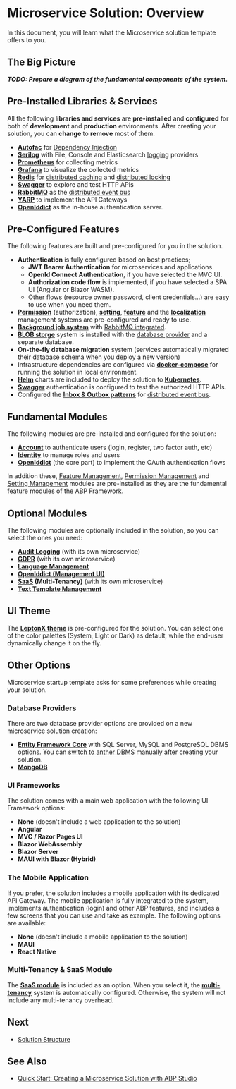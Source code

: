 # Microservice Solution: Overview

In this document, you will learn what the Microservice solution template offers to you.

## The Big Picture

***TODO: Prepare a diagram of the fundamental components of the system.***

## Pre-Installed Libraries & Services

All the following **libraries and services** are **pre-installed** and **configured** for both of **development** and **production** environments. After creating your solution, you can **change** to **remove** most of them.

* **[Autofac](https://autofac.org/)** for [Dependency Injection](https://docs.abp.io/en/abp/latest/Dependency-Injection)
* **[Serilog](https://serilog.net/)** with File, Console and Elasticsearch [logging](https://docs.abp.io/en/abp/latest/Logging) providers
* **[Prometheus](https://prometheus.io/)** for collecting metrics
* **[Grafana](https://grafana.com/)** to visualize the collected metrics
* **[Redis](https://redis.io/)** for [distributed caching](https://docs.abp.io/en/abp/latest/Caching) and [distributed locking](https://docs.abp.io/en/abp/latest/Distributed-Locking)
* **[Swagger](https://swagger.io/)** to explore and test HTTP APIs
* **[RabbitMQ](https://www.rabbitmq.com/)** as the [distributed event bus](https://docs.abp.io/en/abp/latest/Distributed-Event-Bus)
* **[YARP](https://microsoft.github.io/reverse-proxy/)** to implement the API Gateways
* **[OpenIddict](https://github.com/openiddict/openiddict-core)** as the in-house authentication server.

## Pre-Configured Features

The following features are built and pre-configured for you in the solution.

* **Authentication** is fully configured based on best practices;
  * **JWT Bearer Authentication** for microservices and applications.
  * **OpenId Connect Authentication**, if you have selected the MVC UI.
  * **Authorization code flow** is implemented, if you have selected a SPA UI (Angular or Blazor WASM).
  * Other flows (resource owner password, client credentials...) are easy to use when you need them.
* **[Permission](https://docs.abp.io/en/abp/latest/Authorization)** (authorization), **[setting](https://docs.abp.io/en/abp/latest/Settings)**, **[feature](https://docs.abp.io/en/abp/latest/Features)** and the **[localization](https://docs.abp.io/en/abp/latest/Localization)** management systems are pre-configured and ready to use.
* **[Background job system](https://docs.abp.io/en/abp/latest/Background-Jobs)** with [RabbitMQ integrated](https://docs.abp.io/en/abp/latest/Background-Jobs-RabbitMq).
* **[BLOB storge](https://docs.abp.io/en/abp/latest/Blob-Storing)** system is installed with the [database provider](https://docs.abp.io/en/abp/latest/Blob-Storing-Database) and a separate database.
* **On-the-fly database migration** system (services automatically migrated their database schema when you deploy a new version)
* Infrastructure dependencies are configured via **[docker-compose](https://docs.docker.com/compose/)** for running the solution in local environment.
* **[Helm](https://helm.sh/)** charts are included to deploy the solution to **[Kubernetes](https://kubernetes.io/)**.
* **[Swagger](https://swagger.io/)** authentication is configured to test the authorized HTTP APIs.
* Configured the **[Inbox & Outbox patterns](https://docs.abp.io/en/abp/latest/Distributed-Event-Bus#outbox-inbox-for-transactional-events)** for [distributed event bus](https://docs.abp.io/en/abp/latest/Distributed-Event-Bus).

## Fundamental Modules

The following modules are pre-installed and configured for the solution:

* **[Account](../../modules/account.md)** to authenticate users (login, register, two factor auth, etc)
* **[Identity](../../modules/identity.md)** to manage roles and users
* **[OpenIddict](https://docs.abp.io/en/abp/latest/Modules/OpenIddict)** (the core part) to implement the OAuth authentication flows

In addition these, [Feature Management](https://docs.abp.io/en/abp/latest/Modules/Feature-Management), [Permission Management](https://docs.abp.io/en/abp/latest/Modules/Permission-Management) and [Setting Management](https://docs.abp.io/en/abp/latest/Modules/Setting-Management) modules are pre-installed as they are the fundamental feature modules of the ABP Framework.

## Optional Modules

The following modules are optionally included in the solution, so you can select the ones you need:

* **[Audit Logging](../../modules/audit-logging.md)** (with its own microservice)
* **[GDPR](../../modules/gdpr.md)** (with its own microservice)
* **[Language Management](../../modules/language-management.md)**
* **[OpenIddict (Management UI)](../../modules/openiddict.md)**
* **[SaaS](../../modules/saas.md) (Multi-Tenancy)** (with its own microservice)
* **[Text Template Management](../../modules/text-template-management.md)**

## UI Theme

The **[LeptonX theme](https://leptontheme.com/)** is pre-configured for the solution. You can select one of the color palettes (System, Light or Dark) as default, while the end-user dynamically change it on the fly.

## Other Options

Microservice startup template asks for some preferences while creating your solution.

### Database Providers

There are two database provider options are provided on a new microservice solution creation:

* **[Entity Framework Core](https://docs.abp.io/en/abp/latest/Entity-Framework-Core)** with SQL Server, MySQL and PostgreSQL DBMS options. You can [switch to anther DBMS](https://docs.abp.io/en/abp/latest/Entity-Framework-Core-Other-DBMS) manually after creating your solution.
* **[MongoDB](https://docs.abp.io/en/abp/latest/MongoDB)**

### UI Frameworks

The solution comes with a main web application with the following UI Framework options:

* **None** (doesn't include a web application to the solution)
* **Angular**
* **MVC / Razor Pages UI**
* **Blazor WebAssembly**
* **Blazor Server**
* **MAUI with Blazor (Hybrid)**

### The Mobile Application

If you prefer, the solution includes a mobile application with its dedicated API Gateway. The mobile application is fully integrated to the system, implements authentication (login) and other ABP features, and includes a few screens that you can use and take as example. The following options are available:

* **None** (doesn't include a mobile application to the solution)
* **MAUI**
* **React Native**

### Multi-Tenancy & SaaS Module

The **[SaaS module](../../modules/saas.md)** is included as an option. When you select it, the **[multi-tenancy](https://docs.abp.io/en/abp/latest/Multi-Tenancy)** system is automatically configured. Otherwise, the system will not include any multi-tenancy overhead.

## Next

* [Solution Structure](solution-structure.md)

## See Also

* [Quick Start: Creating a Microservice Solution with ABP Studio](../../get-started/microservice.md)
